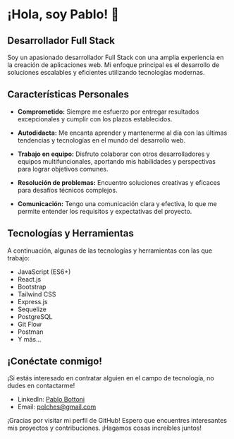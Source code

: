 # ¡Hola, soy Pablo! 👋

## Desarrollador Full Stack

Soy un apasionado desarrollador Full Stack con una amplia experiencia en la creación de aplicaciones web. Mi enfoque principal es el desarrollo de soluciones escalables y eficientes utilizando tecnologías modernas.

## Características Personales

- **Comprometido:** Siempre me esfuerzo por entregar resultados excepcionales y cumplir con los plazos establecidos.

- **Autodidacta:** Me encanta aprender y mantenerme al día con las últimas tendencias y tecnologías en el mundo del desarrollo web.

- **Trabajo en equipo:** Disfruto colaborar con otros desarrolladores y equipos multifuncionales, aportando mis habilidades y perspectivas para lograr objetivos comunes.

- **Resolución de problemas:** Encuentro soluciones creativas y eficaces para desafíos técnicos complejos.

- **Comunicación:** Tengo una comunicación clara y efectiva, lo que me permite entender los requisitos y expectativas del proyecto.

## Tecnologías y Herramientas

A continuación, algunas de las tecnologías y herramientas con las que trabajo:

- JavaScript (ES6+)
- React.js
- Bootstrap
- Tailwind CSS
- Express.js
- Sequelize
- PostgreSQL
- Git Flow
- Postman
- Y más...


## ¡Conéctate conmigo!

¡Si estás interesado en contratar alguien en el campo de tecnología, no dudes en contactarme!

- LinkedIn: [Pablo Bottoni](https://www.linkedin.com/in/pablo-bottoni-3a5621255)
- Email: polches@gmail.com

¡Gracias por visitar mi perfil de GitHub! Espero que encuentres interesantes mis proyectos y contribuciones. ¡Hagamos cosas increíbles juntos!


